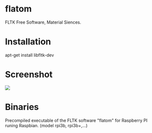 # flatom

FLTK Free Software, Material Siences.

Installation
============

apt-get install libfltk-dev


Screenshot
==========

![](https://raw.githubusercontent.com/lusamek/flatom/master/raspberry-pi-arm/flatom-metal.png)


Binaries
==========

Precompiled executable of the FLTK software "flatom" for Raspberry PI runing Raspbian.
(model rpi3b, rpi3b+,...)






